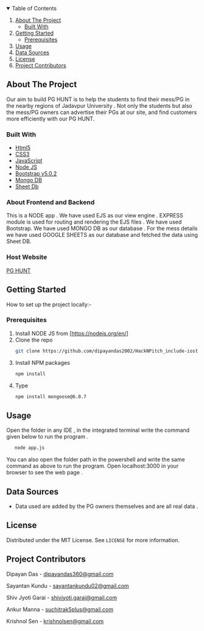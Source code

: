 
<details open="open">
  <summary>Table of Contents</summary>
  <ol>
    <li>
      <a href="#about-the-project">About The Project</a>
      <ul>
        <li><a href="#built-with">Built With</a></li>
      </ul>
    </li>
    <li>
      <a href="#getting-started">Getting Started</a>
      <ul>
        <li><a href="#prerequisites">Prerequisites</a></li>
        </ul>
    </li>
    <li><a href="#usage">Usage</a></li>
    <li><a href="#data-sources">Data Sources</a></li>
    <li><a href="#license">License</a></li>
    <li><a href="#project-contributors">Project Contributors</a></li>
  </ol>
</details>


## About The Project

Our aim to build PG HUNT is to help the students to find their mess/PG in the nearby regions of Jadavpur University . Not only the students but also the mess/PG owners can advertise their PGs at our site, and find customers more efficiently with our PG HUNT.

### Built With

* [Html5](https://en.wikipedia.org/wiki/HTML5)
* [CSS3](https://en.wikipedia.org/wiki/CSS)
* [JavaScript](https://www.javascript.com/)
* [Node JS](https://nodejs.org/en/)
* [Bootstrap v5.0.2](https://getbootstrap.com/)
* [Mongo DB](https://www.mongodb.com/)
* [Sheet Db](https://sheetdb.io/)

### About Frontend and Backend

This is a NODE app . We have used EJS as our view engine . EXPRESS module is used for routing and rendering the EJS files .
We have used Bootstrap. We have used MONGO DB as our database . For the mess details we have used GOOGLE SHEETS as our database and fetched the data using Sheet DB.

### Host Website

[PG HUNT](https://fathomless-mountain-60415.herokuapp.com/)

## Getting Started

How to set up the project locally:-

### Prerequisites

1. Install NODE JS from [https://nodejs.org/en/] 
2. Clone the repo
   ```sh
   git clone https://github.com/dipayandas2002/HackNPitch_include-iostream_PgHunt.git
   ```
3. Install NPM packages
   ```sh
   npm install
   ```
4. Type 
    ```sh
    npm install mongoose@6.0.7 
   ```

## Usage

Open the folder in any IDE , in the integrated terminal write the command given below to run the program . 
```sh
   node app.js
   ```
You can also open the folder path in the powershell and write the same command as above to run the program.
Open localhost:3000 in your browser to see the web page .


## Data Sources
* Data used are added by the PG owners themselves and are all real data .



## License

Distributed under the MIT License. See `LICENSE` for more information.


## Project Contributors

Dipayan Das - dipayandas360@gmail.com

Sayantan Kundu - sayantankundu02@gmail.com

Shiv Jyoti Garai - shivjyoti.garai@gmail.com 

Ankur Manna - suchitrak5plus@gmail.com 

Krishnol Sen - krishnolsen@gmail.com


